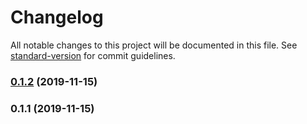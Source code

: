# Changelog

All notable changes to this project will be documented in this file. See [standard-version](https://github.com/conventional-changelog/standard-version) for commit guidelines.

### [0.1.2](https://github.com/jaimenunezl/budget/compare/v0.1.1...v0.1.2) (2019-11-15)

### 0.1.1 (2019-11-15)

